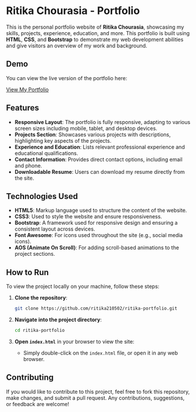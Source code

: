 # Ritika Chourasia - Portfolio

This is the personal portfolio website of **Ritika Chourasia**, showcasing my skills, projects, experience, education, and more. This portfolio is built using **HTML**, **CSS**, and **Bootstrap** to demonstrate my web development abilities and give visitors an overview of my work and background.

## Demo

You can view the live version of the portfolio here:

[View My Portfolio](https://ritika210505.github.io/ritika-portfolio)

## Features

- **Responsive Layout**: The portfolio is fully responsive, adapting to various screen sizes including mobile, tablet, and desktop devices.
- **Projects Section**: Showcases various projects with descriptions, highlighting key aspects of the projects.
- **Experience and Education**: Lists relevant professional experience and educational qualifications.
- **Contact Information**: Provides direct contact options, including email and phone.
- **Downloadable Resume**: Users can download my resume directly from the site.

## Technologies Used

- **HTML5**: Markup language used to structure the content of the website.
- **CSS3**: Used to style the website and ensure responsiveness.
- **Bootstrap**: A framework used for responsive design and ensuring a consistent layout across devices.
- **Font Awesome**: For icons used throughout the site (e.g., social media icons).
- **AOS (Animate On Scroll)**: For adding scroll-based animations to the project sections.

## How to Run

To view the project locally on your machine, follow these steps:

1. **Clone the repository**:
    ```bash
    git clone https://github.com/ritika210502/ritika-portfolio.git
    ```

2. **Navigate into the project directory**:
    ```bash
    cd ritika-portfolio
    ```

3. **Open `index.html`** in your browser to view the site:
    - Simply double-click on the `index.html` file, or open it in any web browser.

## Contributing

If you would like to contribute to this project, feel free to fork this repository, make changes, and submit a pull request. Any contributions, suggestions, or feedback are welcome!

